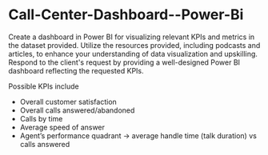 # Call-Center-Dashboard--Power-Bi

Create a dashboard in Power BI for visualizing relevant KPIs and metrics in the dataset provided.
Utilize the resources provided, including podcasts and articles, to enhance your understanding of data visualization and upskilling.
Respond to the client's request by providing a well-designed Power BI dashboard reflecting the requested KPIs.

Possible KPIs include
  * Overall customer satisfaction
  * Overall calls answered/abandoned
  * Calls by time
  * Average speed of answer
  * Agent’s performance quadrant -> average handle time (talk duration) vs calls answered
